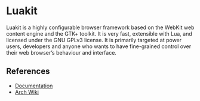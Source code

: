 # Luakit

Luakit is a highly configurable browser framework based on the WebKit web
content engine and the GTK+ toolkit. It is very fast, extensible with Lua, and
licensed under the GNU GPLv3 license. It is primarily targeted at power users,
developers and anyone who wants to have fine-grained control over their web
browser’s behaviour and interface.

## References

- [Documentation](https://luakit.github.io/docs/)
- [Arch Wiki](https://wiki.archlinux.org/title/Luakit)
